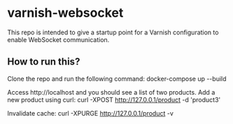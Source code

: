 # varnish-websocket

This repo is intended to give a startup point for a Varnish configuration to enable WebSocket communication.


## How to run this?

Clone the repo and run the following command:
    docker-compose up --build

Access http://localhost and you should see a list of two products.
Add a new product using curl:
    curl -XPOST http://127.0.0.1/product -d 'product3'

Invalidate cache:
    curl -XPURGE http://127.0.0.1/product -v
